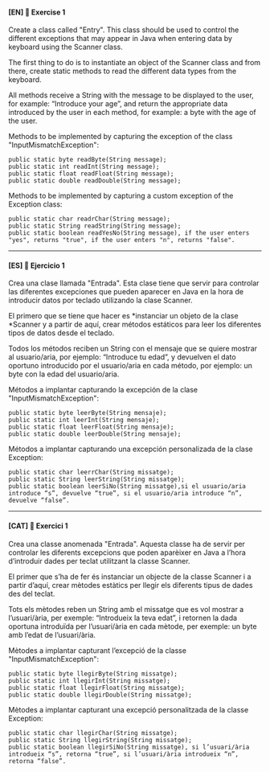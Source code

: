 
#### [EN] 📍 Exercise 1


Create a class called "Entry". 
This class should be used to control the different exceptions that may appear in Java when entering data by keyboard using the Scanner class.

The first thing to do is to instantiate an object of the Scanner class and from there, create static methods to read the different data types from the keyboard.

All methods receive a String with the message to be displayed to the user, for example: “Introduce your age”, and return the appropriate data introduced by the user in each method, for example: a byte with the age of the user.

Methods to be implemented by capturing the exception of the class "InputMismatchException":

~~~
public static byte readByte(String message);
public static int readInt(String message);
public static float readFloat(String message);
public static double readDouble(String message);
~~~

Methods to be implemented by capturing a custom exception of the Exception class:

~~~
public static char readrChar(String message);
public static String readString(String message);
public static boolean readYesNo(String message), if the user enters "yes", returns "true", if the user enters "n", returns "false".
~~~

---

#### [ES] 📍 Ejercicio 1

Crea una clase llamada "Entrada". 
Esta clase tiene que servir para controlar las diferentes excepciones que pueden aparecer en Java en la hora de introducir datos por teclado utilizando la clase Scanner.

El primero que se tiene que hacer es *instanciar un objeto de la clase *Scanner y a partir de aquí, crear métodos estáticos para leer los diferentes tipos de datos desde el teclado. 

Todos los métodos reciben un String con el mensaje que se quiere mostrar al usuario/aria, por ejemplo: “Introduce tu edad”, y devuelven el dato oportuno introducido por el usuario/aria en cada método, por ejemplo: un byte con la edad del usuario/aria.

Métodos a implantar capturando la excepción de la clase "InputMismatchException":

~~~
public static byte leerByte(String mensaje);
public static int leerInt(String mensaje);
public static float leerFloat(String mensaje);
public static double leerDouble(String mensaje);
~~~


Métodos a implantar capturando una excepción personalizada de la clase Exception:

~~~
public static char leerrChar(String missatge);
public static String leerString(String missatge);
public static boolean leerSiNo(String missatge),si el usuario/aria introduce “s”, devuelve “true”, si el usuario/aria introduce “n”, devuelve “false”.
~~~

---

#### [CAT] 📍 Exercici 1

Crea una classe anomenada "Entrada". 
Aquesta classe ha de servir per controlar les diferents excepcions que poden aparèixer en Java a l’hora d’introduir dades per teclat utilitzant la classe Scanner.

El primer que s’ha de fer és instanciar un objecte de la classe Scanner i a partir d’aquí, crear mètodes estàtics per llegir els diferents tipus de dades des del teclat. 

Tots els mètodes reben un String amb el missatge que es vol mostrar a l’usuari/ària, per exemple: “Introdueix la teva edat”, i retornen la dada oportuna introduïda per l’usuari/ària en cada mètode, per exemple: un byte amb l’edat de l’usuari/ària.

Mètodes a implantar capturant l’excepció de la classe "InputMismatchException":

~~~
public static byte llegirByte(String missatge);
public static int llegirInt(String missatge);
public static float llegirFloat(String missatge);
public static double llegirDouble(String missatge);
~~~

Mètodes a implantar capturant una excepció personalitzada de la classe Exception:

~~~
public static char llegirChar(String missatge);
public static String llegirString(String missatge);
public static boolean llegirSiNo(String missatge), si l’usuari/ària introdueix “s”, retorna “true”, si l’usuari/ària introdueix “n”, retorna “false”.
~~~
